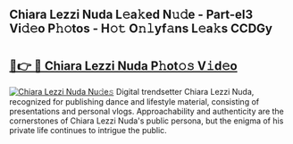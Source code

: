 ## Chiara Lezzi Nuda L𝚎a𝚔ed N𝚞𝚍e - Part-eI3 Vi𝚍𝚎o P𝚑𝚘tos - H𝚘𝚝 O𝚗𝚕yf𝚊ns L𝚎a𝚔s CCDGy

# <h2><a href="http://kf1fic.oniu.top/?m=Chiara+Lezzi+Nuda">🔗👉 🔴 Chiara Lezzi Nuda P𝚑ot𝚘𝚜 V𝚒d𝚎o</a></h2>

[![Chiara Lezzi Nuda Nu𝚍e𝚜](https://i.imgur.com/0qMVB7G.gif)](http://kf1fic.oniu.top/?m=Chiara+Lezzi+Nuda)
Digital trendsetter Chiara Lezzi Nuda, recognized for publishing dance and lifestyle material, consisting of presentations and personal vlogs. Approachability and authenticity are the cornerstones of Chiara Lezzi Nuda's public persona, but the enigma of his private life continues to intrigue the public.  
